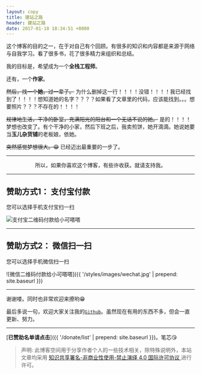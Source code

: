 ```yaml
---
layout: copy
title: 建站之路
header: 建站之路
date: 2017-01-10 18:34:51 +0800
---
```


这个博客的目的之一，在于对自己有个回顾。有很多的知识和内容都是来源于网络与自我学习。看了很多书，花了很多精力来组织和总结。

我的目标是，希望成为一个**全栈工程师**。

还有，一个**作家**。

<del>然后，找一个**她**，过一辈子。</del> 为什么删掉这一行！！！！没错！！！！我已经找到了！！！！想知道她的名字？？？？如果看了文章里的代码，应该能找到。。。想要照片？？？不存在的！！！！

<del>规律地生活，干净的卧室，充满阳光的阳台和一个无话不说的她。</del> 是的！！！！梦想也改变了。有个干净的小家，然后下班之后，我卖煎饼，她开滴滴。她说她要当**玉儿杂货铺**的老板娘，依她。

<del>突然感觉梦想很大。😁</del> 已经迈出最重要的一步了。

-----------------------------------------

<p align="center">所以，如果你喜欢这个博客，有些许收获。就请支持我。</p>

-----------------------------------------

## 赞助方式1： 支付宝付款

您可以选择手机支付宝扫一扫

<img src="{{ '/styles/images/zhifubao.jpg' | prepend: site.baseurl }}" alt="支付宝二维码付款给小可嗒嗒" />

-----------------------------------------

## 赞助方式2： 微信扫一扫

您可以选择手机微信扫一扫

![微信二维码付款给小可嗒嗒]({{ '/styles/images/wechat.jpg' | prepend: site.baseurl }})

------------------------------------------

谢谢喽。同时也非常欢迎来撩哟😁


最后多说一句，欢迎大家关注我的[`Github`](https://github.com/maoxiaoke)。虽然现在有用的东西不多，但会一直更新、努力。

-------------------------------------------

[**已赞助名单请点击**]({{ '/donate/list' | prepend: site.baseurl }})。笔芯😘

>声明: 此博客空间用于分享作者个人的一些技术相关，除特殊说明外，本站文章均采用 <a rel="license" href="https://creativecommons.org/licenses/by-nc-nd/4.0/deed.zh"> 知识共享署名-非商业性使用-禁止演绎 4.0 国际许可协议 </a>进行许可。
